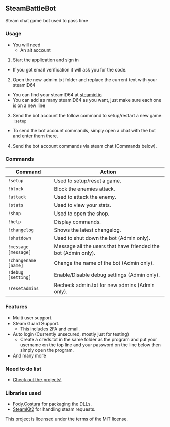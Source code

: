 ## SteamBattleBot
Steam chat game bot used to pass time

### Usage
 - You will need
   - An alt account

1. Start the application and sign in
  - If you got email verification it will ask you for the code.

2. Open the new admim.txt folder and replace the current text with your steamID64
  - You can find your steamID64 at [steamid.io](https://steamid.io/)
  - You can add as many steamID64 as you want, just make sure each one is on a new line

3. Send the bot account the follow command to setup/restart a new game: `!setup`
  - To send the bot account commands, simply open a chat with the bot and enter them there.

4. Send the bot account commands via steam chat (Commands below).

### Commands
Command | Action
------------ | -------------
`!setup` | Used to setup/reset a game.
`!block` | Block the enemies attack.
`!attack` | Used to attack the enemy.
`!stats` | Used to view your stats.
`!shop` | Used to open the shop.
`!help` | Display commands.
`!changelog` | Shows the latest changelog.
`!shutdown` | Used to shut down the bot (Admin only).
`!message [message]` | Message all the users that have friended the bot (Admin only).
`!changename [name]` | Change the name of the bot (Admin only).
`!debug [setting]` | Enable/Disable debug settings (Admin only).
`!resetadmins` | Recheck admin.txt for new admins (Admin only).

### Features
- Multi user support.
- Steam Guard Support.
  - This includes 2FA and email.
- Auto login (Currently unsecured, mostly just for testing)
  - Create a creds.txt in the same folder as the program and put your username on the top line and your password on the line below then simply open the program.
- And many more

### Need to do list
- [Check out the projects!](https://github.com/nickthegamer5/SteamBattleBot/projects)

### Libraries used
- [Fody.Costura](https://github.com/Fody/Costura) for packaging the DLLs.
- [SteamKit2](https://github.com/SteamRE/SteamKit) for handling steam requests.

This project is licensed under the terms of the MIT license.
